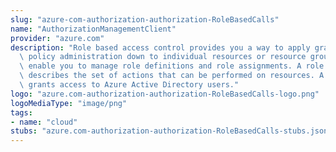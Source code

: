 ```yaml
---
slug: "azure-com-authorization-authorization-RoleBasedCalls"
name: "AuthorizationManagementClient"
provider: "azure.com"
description: "Role based access control provides you a way to apply granular level\
  \ policy administration down to individual resources or resource groups. These operations\
  \ enable you to manage role definitions and role assignments. A role definition\
  \ describes the set of actions that can be performed on resources. A role assignment\
  \ grants access to Azure Active Directory users."
logo: "azure.com-authorization-authorization-RoleBasedCalls-logo.png"
logoMediaType: "image/png"
tags:
- name: "cloud"
stubs: "azure.com-authorization-authorization-RoleBasedCalls-stubs.json"
---
```

